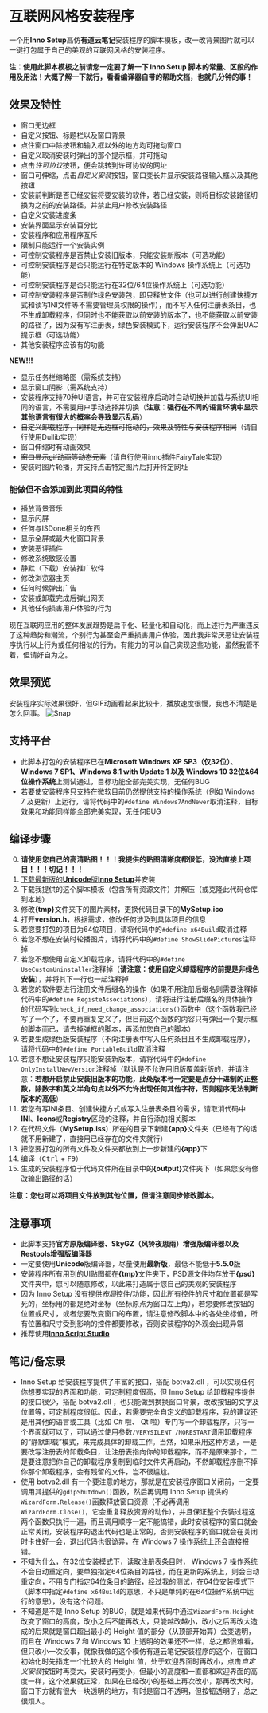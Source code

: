 ﻿# 互联网风格安装程序

一个用**Inno Setup**高仿**有道云笔记**安装程序的脚本模板，改一改背景图片就可以一键打包属于自己的美观的互联网风格的安装程序。

**注：使用此脚本模板之前请您一定要了解一下 Inno Setup 脚本的常量、区段的作用及用法！大概了解一下就行，看看编译器自带的帮助文档，也就几分钟的事！**

## 效果及特性
- 窗口无边框
- 自定义按钮、标题栏以及窗口背景
- 点住窗口中除按钮和输入框以外的地方均可拖动窗口
- 自定义取消安装时弹出的那个提示框，并可拖动
- 点击*许可协议*按钮，便会跳转到许可协议的网址
- 窗口可伸缩，点击*自定义安装*按钮，窗口变长并显示安装路径输入框以及其他按钮
- 安装前判断是否已经安装将要安装的软件，若已经安装，则将目标安装路径切换为之前的安装路径，并禁止用户修改安装路径
- 自定义安装进度条
- 安装界面显示安装百分比
- 安装程序和应用程序互斥
- 限制只能运行一个安装实例
- 可控制安装程序是否禁止安装旧版本，只能安装新版本（可选功能）
- 可控制安装程序是否只能运行在特定版本的 Windows 操作系统上（可选功能）
- 可控制安装程序是否只能运行在32位/64位操作系统上（可选功能）
- 可控制安装程序是否制作绿色安装包，即只释放文件（也可以进行创建快捷方式和读写INI文件等不需要管理员权限的操作），而不写入任何注册表条目，也不生成卸载程序，但同时也不能获取以前安装的版本了，也不能获取以前安装的路径了，因为没有写注册表，绿色安装模式下，运行安装程序不会弹出UAC提示框（可选功能）
- 其他安装程序应该有的功能

**NEW!!!**
- 显示任务栏缩略图（需系统支持）
- 显示窗口阴影（需系统支持）
- 安装程序支持70种UI语言，并可在安装程序启动时自动切换并加载与系统UI相同的语言，不需要用户手动选择并切换（**注意：强行在不同的语言环境中显示其他语言有很大的概率会导致显示乱码**）
- <del>自定义卸载程序，同样是无边框可拖动的，效果及特性与安装程序相同</del>（请自行使用Duilib实现）
- 窗口伸缩时有动画效果
- <del>窗口显示gif动画等动态元素</del>（请自行使用inno插件FairyTale实现）
- 安装时图片轮播，并支持点击特定图片后打开特定网址

### 能做但不会添加到此项目的特性
- 播放背景音乐
- 显示闪屏
- 任何与ISDone相关的东西
- 显示全屏或最大化窗口背景
- 安装恶评插件
- 修改系统敏感设置
- 静默（下载）安装推广软件
- 修改浏览器主页
- 任何时候弹出广告
- 安装或卸载完成后弹出网页
- 其他任何损害用户体验的行为

现在互联网应用的整体发展趋势是扁平化、轻量化和自动化，而上述行为严重违反了这种趋势和潮流，个别行为甚至会严重损害用户体验，因此我非常厌恶让安装程序执行以上行为或任何相似的行为。有能力的可以自己实现这些功能，虽然我管不着，但请好自为之。

## 效果预览
安装程序实际效果很好，但GIF动画看起来比较卡，播放速度很慢，我也不清楚是怎么回事。
![Snap](/{snap}/snap.gif)

## 支持平台
- 此脚本打包的安装程序已在**Microsoft Windows XP SP3（仅32位）、Windows 7 SP1、Windows 8.1 with Update 1 以及 Windows 10 32位&64位操作系统**上测试通过，目标功能全部完美实现，无任何BUG
- 若要使安装程序只支持在微软目前仍然提供支持的操作系统（例如 Windows 7 及更新）上运行，请将代码中的`#define Windows7AndNewer`取消注释，目标效果和功能同样能全部完美实现，无任何BUG

## 编译步骤
0. **请使用您自己的高清贴图！！！我提供的贴图清晰度都很低，没法直接上项目！！！切记！！！**
1. [下载最新版的**Unicode**版**Inno Setup**](http://jrsoftware.org/isdl.php)并安装
2. 下载我提供的这个脚本模板（包含所有资源文件）并解压（或克隆此代码仓库到本地）
3. 修改<b>\{tmp\}</b>文件夹下的图片素材，更换代码目录下的**MySetup.ico**
4. 打开**version.h**，根据需求，修改任何涉及到具体项目的信息
5. 若您要打包的项目为64位项目，请将代码中的`#define x64Build`取消注释
6. 若您不想在安装时轮播图片，请将代码中的`#define ShowSlidePictures`注释掉
7. 若您不想使用自定义卸载程序，请将代码中的`#define UseCustomUninstaller`注释掉（**请注意：使用自定义卸载程序的前提是非绿色安装**），并将其下一行也一起注释掉
8. 若您的软件要进行注册文件后缀名的操作（如果不用注册后缀名则需要注释掉代码中的`#define RegisteAssociations`），请将进行注册后缀名的具体操作的代码写到`check_if_need_change_associations()`函数中（这个函数我已经写了一个了，不要再重复定义了，但目前这个函数的内容只有弹出一个提示框的脚本而已，请去掉弹框的脚本，再添加您自己的脚本）
9. 若要生成绿色版安装程序（不向注册表中写入任何条目且不生成卸载程序），请将代码中的`#define PortableBuild`取消注释
10. 若您不想让安装程序只能安装新版本，请将代码中的`#define OnlyInstallNewVersion`注释掉（默认是不允许用旧版覆盖新版的，并请注意：**若想开启禁止安装旧版本的功能，此处版本号一定要是点分十进制的正整数，除数字和英文半角句点以外不允许出现任何其他字符，否则程序无法判断版本的高低**）
11. 若您有写INI条目、创建快捷方式或写入注册表条目的需求，请取消代码中**INI**、**Icons**或**Registry**区段的注释，并自行添加相关脚本
12. 在代码文件（**MySetup.iss**）所在的目录下新建<b>\{app\}</b>文件夹（已经有了的话就不用新建了，直接用已经存在的文件夹就行）
13. 把您要打包的所有文件及文件夹都放到上一步新建的<b>\{app\}</b>下
14. 编译（<kbd>Ctrl</kbd> + <kbd>F9</kbd>）
15. 生成的安装程序位于代码文件所在目录中的<b>\{output\}</b>文件夹下（如果您没有修改输出路径的话）

**注意：您也可以将项目文件放到其他位置，但请注意同步修改脚本。**

## 注意事项
- 此脚本支持**官方原版编译器、SkyGZ（风铃夜思雨）增强版编译器以及Restools增强版编译器**
- 一定要使用**Unicode**版编译器，尽量使用**最新版**，最低不能低于**5.5.0**版
- 安装程序所有用到的UI贴图都在<b>\{tmp\}</b>文件夹下，PSD源文件均存放于<b>\{psd\}</b>文件夹中，您可以随意修改，以此来打造属于您自己的美观的安装程序
- 因为 Inno Setup 没有提供*布局*控件/功能，因此所有控件的尺寸和位置都是写死的，坐标用的都是绝对坐标（坐标原点为窗口左上角），若您要修改按钮的位置或尺寸，或者您要改变窗口的布置，请注意修改脚本中的各处坐标值，所有位置和尺寸受到影响的控件都要修改，否则安装程序的外观会出现异常
- 推荐使用[**Inno Script Studio**](https://www.kymoto.org/products/inno-script-studio/downloads)

## 笔记/备忘录
- Inno Setup 给安装程序提供了丰富的接口，搭配 botva2.dll ，可以实现任何你想要实现的界面和功能，可定制程度很高，但 Inno Setup 给卸载程序提供的接口很少，搭配 botva2.dll ，也只能做到换换窗口背景，改改按钮的文字及位置等，可定制程度很低。因此，若需要完全自定义的卸载程序，我的建议还是用其他的语言或工具（比如 C# 啦、 Qt 啦）专门写一个卸载程序，只写一个界面就可以了，可以通过使用参数`/VERYSILENT /NORESTART`调用卸载程序的“静默卸载”模式，来完成具体的卸载工作。当然，如果采用这种方法，一是要改写注册表的卸载条目，让注册表指向你的卸载程序，而不是原来那个，二是要注意把你自己的卸载程序复制到临时文件夹再启动，不然卸载程序删不掉你那个卸载程序，会有残留的文件，岂不很尴尬。
- 使用 botva2.dll 有一个要注意的地方，那就是在安装程序窗口关闭前，一定要调用其提供的`gdipShutdown()`函数，然后再调用 Inno Setup 提供的`WizardForm.Release()`函数释放窗口资源（不必再调用`WizardForm.Close()`，它会重复释放资源的动作），并且保证整个安装过程这两个函数只执行一遍，而且调用顺序一定不能搞错，此时安装程序的窗口就会正常关闭，安装程序的退出代码也是正常的，否则安装程序的窗口就会在关闭时卡住好一会，退出代码也很诡异，在 Windows 7 操作系统上还会直接报错。
- 不知为什么，在32位安装模式下，读取注册表条目时， Windows 7 操作系统不会自动重定向，要单独指定64位条目的路径，而在更新的系统上，则会自动重定向，不用专门指定64位条目的路径，经过我的测试，在64位安装模式下（脚本中指定`#define x64Build`的意思，不只是单纯的在64位操作系统中运行的意思），没有这个问题。
- 不知道是不是 Inno Setup 的BUG，就是如果代码中通过`WizardForm.Height`改变了窗口的高度，改小之后不能再改大，只能越改越小，改小之后再改大造成的后果就是窗口超出最小的 Height 值的部分（从顶部开始算）会变透明，而且在 Windows 7 和 Windows 10 上透明的效果还不一样，总之都很难看，但只改小一次没事，就像我做的这个模仿有道云笔记安装程序的这个，在窗口初始化时先指定一个比较大的 Height 值，处于欢迎界面时再改小，点击*自定义安装*按钮时再变大，安装时再变小，但最小的高度和一直都和欢迎界面的高度一样，这个效果就正常，如果在已经改小的基础上再次改小，那再改大时，窗口下方就有很大一块透明的地方，有时是窗口不透明，但按钮透明了，总之很烦人。
